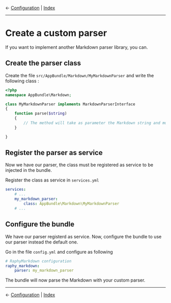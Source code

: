 &larr; [Configuration](configuration.md) | [Index](index.md)

---

# Create a custom parser

If you want to implement another Markdown parser library, you can.

## Create the parser class

Create the file `src/AppBundle/Markdown/MyMarkdownParser` and write the following class :

```php
<?php
namespace AppBundle\Markdown;

class MyMarkdownParser implements MarkdownParserInterface
{
    function parse($string)
    {
        // The method will take as parameter the Markdown string and must return the rendered HTML
    }

}
```

## Register the parser as service

Now we have our parser, the class must be registered as service to be injected in the bundle.

Register the class as service in `services.yml`
```yaml
services:
    # ...
    my_markdown_parser:
        class: AppBundle\Markdown\MyMarkdownParser
    # ...
```

## Configure the bundle

We have our parser registerd as service. Now, configure the bundle to use our parser instead the default one.

Go in the file `config.yml` and configure as following

```yml
# RaphyMarkdown configuration
raphy_markdown:
    parser: my_markdown_parser
```

The bundle will now parse the Markdown with your custom parser.

---

&larr; [Configuration](configuration.md) | [Index](index.md)
